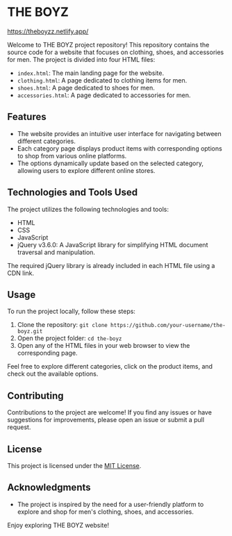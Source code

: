 # THE BOYZ 
https://theboyzz.netlify.app/

Welcome to THE BOYZ project repository! This repository contains the source code for a website that focuses on clothing, shoes, and accessories for men. The project is divided into four HTML files:

- `index.html`: The main landing page for the website.
- `clothing.html`: A page dedicated to clothing items for men.
- `shoes.html`: A page dedicated to shoes for men.
- `accessories.html`: A page dedicated to accessories for men.

## Features

- The website provides an intuitive user interface for navigating between different categories.
- Each category page displays product items with corresponding options to shop from various online platforms.
- The options dynamically update based on the selected category, allowing users to explore different online stores.

## Technologies and Tools Used

The project utilizes the following technologies and tools:

- HTML
- CSS
- JavaScript
- jQuery v3.6.0: A JavaScript library for simplifying HTML document traversal and manipulation.

The required jQuery library is already included in each HTML file using a CDN link.

## Usage

To run the project locally, follow these steps:

1. Clone the repository: `git clone https://github.com/your-username/the-boyz.git`
2. Open the project folder: `cd the-boyz`
3. Open any of the HTML files in your web browser to view the corresponding page.

Feel free to explore different categories, click on the product items, and check out the available options.

## Contributing

Contributions to the project are welcome! If you find any issues or have suggestions for improvements, please open an issue or submit a pull request.

## License

This project is licensed under the [MIT License](LICENSE).

## Acknowledgments

- The project is inspired by the need for a user-friendly platform to explore and shop for men's clothing, shoes, and accessories.

Enjoy exploring THE BOYZ website!

